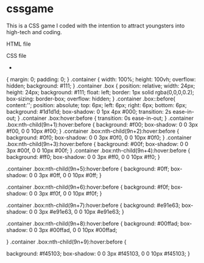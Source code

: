 # cssgame
This is a CSS game I coded with the intention to attract youngsters into high-tech and coding.


HTML file

<!DOCTYPE html>
<html>
<head>
  <title>CSS Hover Effects</title>
  <link rel="stylesheet" type="text/css" href="style.css">
</head>
<body>
  

  <div class="container"></div>
  <script src="https://code.jquery.com/jquery-3.3.1.js"></script>
  <script type="text/javascript">
    for (var i = 1; i<= 2500; i++){
      $('.container').append('<div class="box"></div>')

    }
  </script>
</body>

</html>



CSS file

*
{
  margin: 0;
  padding: 0;
}
.container
{
  width: 100%;
  height: 100vh;
  overflow: hidden;
  background: #111;
}
.container .box
{
  position: relative;
  width: 24px;
  height: 24px;
  background: #111;
  float: left;
  border: 1px solid rgba(0,0,0,0.2);
  box-sizing: border-box;
  overflow: hidden;
}
.container .box::before{
  content:'';
  position: absolute;
  top: 6px;
  left: 6px;
  right: 6px;
  bottom: 6px;
  background: #1d1d1d;
  box-shadow: 0 1px 4px #000;
  transition: 2s ease-in-out;
}
.container .box:hover:before
{
  transition: 0s ease-in-out;
}
.container .box:nth-child(9n+1):hover:before
{
  background: #f00;
  box-shadow: 0 0 3px #f00,
              0 0 10px #f00;
}
.container .box:nth-child(9n+2):hover:before
{
  background: #0f0;
  box-shadow: 0 0 3px #0f0,
              0 0 10px #0f0;
}
.container .box:nth-child(9n+3):hover:before
{
  background: #00f;
  box-shadow: 0 0 3px #00f,
              0 0 10px #00f;
}
.container .box:nth-child(9n+4):hover:before
{
  background: #ff0;
  box-shadow: 0 0 3px #ff0,
              0 0 10px #ff0;
}

.container .box:nth-child(9n+5):hover:before
{
  background: #0ff;
  box-shadow: 0 0 3px #0ff,
              0 0 10px #0ff;
}


.container .box:nth-child(9n+6):hover:before
{
  background: #f0f;
  box-shadow: 0 0 3px #f0f,
              0 0 10px #f0f;
}

.container .box:nth-child(9n+7):hover:before
{
  background: #e91e63;
  box-shadow: 0 0 3px #e91e63,
              0 0 10px #e91e63;
}


.container .box:nth-child(9n+8):hover:before
{
  background: #00ffad;
  box-shadow: 0 0 3px #00ffad,
              0 0 10px #00ffad;
              
}
.container .box:nth-child(9n+9):hover:before
{

  background: #f45103;
  box-shadow: 0 0 3px #f45103,
              0 0 10px #f45103;
}

